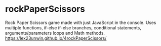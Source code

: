 # rockPaperScissors
Rock Paper Scissors game made with just JavaScript in the console. Uses multiple functions, if-else if-else branches, conditional statements, arguments/parameters loops and Math methods.
https://lex23unwin.github.io/4rockPaperScissors/
